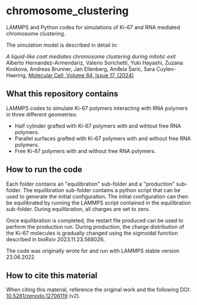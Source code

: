 # chromosome_clustering
LAMMPS and Python codes for simulations of Ki-67 and RNA mediated chromosome clustering.

The simulation model is described in detail in:

_A liquid-like coat mediates chromosome clustering during mitotic exit_
Alberto Hernandez-Armendariz, Valerio Sorichetti, Yuki Hayashi, Zuzana Koskova, Andreas Brunner, Jan Ellenberg, Anđela Šarić, Sara Cuylen-Haering, [Molecular Cell, Volume 84, Issue 17, (2024)](https://doi.org/10.1016/j.molcel.2024.07.022) 

## What this repository contains

LAMMPS codes to simulate Ki-67 polymers interacting with RNA polymers in three different geometries:

- Half cylinder grafted with Ki-67 polymers with and wihtout free RNA polymers.
- Parallel surfaces grafted with Ki-67 polymers with and without free RNA polymers.
- Free Ki-67 polymers with and without free RNA polymers.

## How to run the code

Each folder contains an "equilibration" sub-folder and a "production" sub-folder. The equilibration sub-folder contains a python script that can be used to generate the initial configuration. The initial configuration can then be equilibrated by running the LAMMPS script contained in the equilibration sub-folder. During equilibration, all charges are set to zero.

Once equilibration is completed, the restart file produced can be used to perform the production run. During production, the charge distribution of the Ki-67 molecules is gradually changed using the sigmoidal function described in bioRxiv 2023.11.23.568026. 

The code was originally wrote for and run with LAMMPS stable version 23.06.2022

## How to cite this material

When citing this material, reference the original work and the following DOI: [10.5281/zenodo.12706119](https://doi.org/10.5281/zenodo.13961010) (v2).
